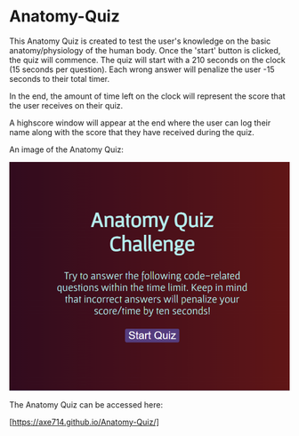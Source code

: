 # Anatomy-Quiz

This Anatomy Quiz is created to test the user's knowledge on the basic anatomy/physiology of the human body. Once the 'start' button is clicked, the quiz will commence. The quiz will start with a 210 seconds on the clock (15 seconds per question). Each wrong answer will penalize the user -15 seconds to their total timer. 

In the end, the amount of time left on the clock will represent the score that the user receives on their quiz. 

A highscore window will appear at the end where the user can log their name along with the score that they have received during the quiz.

An image of the Anatomy Quiz:

![Anatomy Quiz](./assets/images/anatomyquiz.png)

The Anatomy Quiz can be accessed here:

[https://axe714.github.io/Anatomy-Quiz/]
